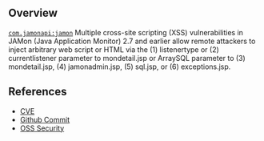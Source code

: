 ## Overview
[`com.jamonapi:jamon`](http://search.maven.org/#search%7Cga%7C1%7Ca%3A%22jamon%22)
Multiple cross-site scripting (XSS) vulnerabilities in JAMon (Java Application Monitor) 2.7 and earlier allow remote attackers to inject arbitrary web script or HTML via the (1) listenertype or (2) currentlistener parameter to mondetail.jsp or ArraySQL parameter to (3) mondetail.jsp, (4) jamonadmin.jsp, (5) sql.jsp, or (6) exceptions.jsp.

## References
- [CVE](https://web.nvd.nist.gov/view/vuln/detail?vulnId=CVE-2013-6235)
- [Github Commit](https://github.com/stevensouza/jamonapi/commit/05e6be6849abade047056c25ece23d9553deb3f3)
- [OSS Security](http://seclists.org/fulldisclosure/2014/Jan/164)
